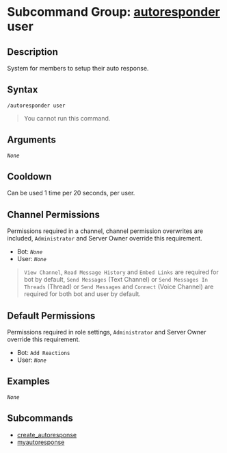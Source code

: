 # Subcommand Group: [autoresponder](../autoresponder.md) user

## Description

System for members to setup their auto response.

## Syntax

```
/autoresponder user
```

> You cannot run this command.

## Arguments

*`None`*

## Cooldown

Can be used 1 time per 20 seconds, per user.

## Channel Permissions

Permissions required in a channel, channel permission overwrites are included, `Administrator` and Server Owner override this requirement.

- Bot: *`None`*
- User: *`None`*

> `View Channel`, `Read Message History` and `Embed Links` are required for bot by default, `Send Messages` (Text Channel) or `Send Messages In Threads` (Thread) or `Send Messages` and `Connect` (Voice Channel) are required for both bot and user by default.

## Default Permissions

Permissions required in role settings, `Administrator` and Server Owner override this requirement.

- Bot: `Add Reactions`
- User: *`None`*

## Examples

*`None`*

## Subcommands

- [create_autoresponse](./create_autoresponse.md)
- [myautoresponse](./myautoresponse.md)

